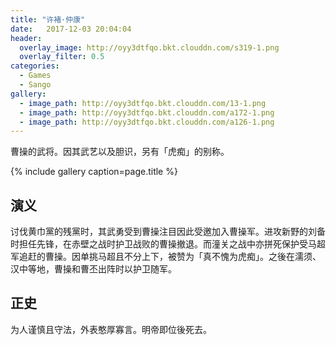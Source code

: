 ```yaml
---
title: "许褚·仲康"
date:   2017-12-03 20:04:04
header:
  overlay_image: http://oyy3dtfqo.bkt.clouddn.com/s319-1.png
  overlay_filter: 0.5
categories:
  - Games
  - Sango
gallery:
  - image_path: http://oyy3dtfqo.bkt.clouddn.com/13-1.png
  - image_path: http://oyy3dtfqo.bkt.clouddn.com/a172-1.png
  - image_path: http://oyy3dtfqo.bkt.clouddn.com/a126-1.png
---
```


曹操的武将。因其武艺以及胆识，另有「虎痴」的别称。

{% include gallery caption=page.title %}

## 演义

讨伐黄巾黨的残黨时，其武勇受到曹操注目因此受邀加入曹操军。进攻新野的刘备时担任先锋，在赤壁之战时护卫战败的曹操撤退。而潼关之战中亦拼死保护受马超军追赶的曹操。因单挑马超且不分上下，被赞为「真不愧为虎痴」。之後在濡须、汉中等地，曹操和曹丕出阵时以护卫随军。

## 正史

为人谨慎且守法，外表憨厚寡言。明帝即位後死去。